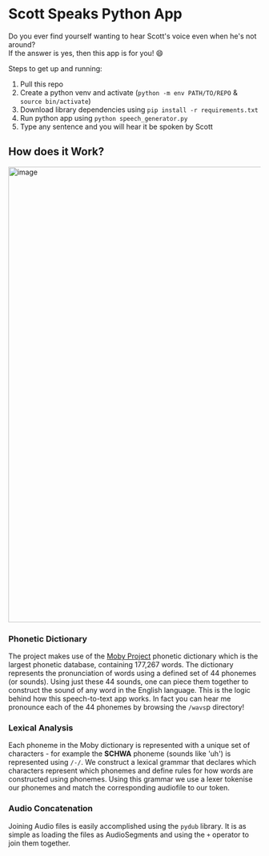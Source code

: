 # Scott Speaks Python App

Do you ever find yourself wanting to hear Scott's voice even when he's not around?\
If the answer is yes, then this app is for you! 😄

Steps to get up and running:
1. Pull this repo
2. Create a python venv and activate (`python -m env PATH/TO/REPO` & `source bin/activate`)
3. Download library dependencies using `pip install -r requirements.txt`
4. Run python app using `python speech_generator.py`
5. Type any sentence and you will hear it be spoken by Scott

## How does it Work?
<img width="911" alt="image" src="https://user-images.githubusercontent.com/47277374/165859297-8ee2711e-8eed-422f-af78-a36100c0d159.png">

### Phonetic Dictionary
The project makes use of the [Moby Project](https://en.wikipedia.org/wiki/Moby_Project) phonetic dictionary which is the largest phonetic database, containing 177,267 words.
The dictionary represents the pronunciation of words using a defined set of 44 phonemes (or sounds).
Using just these 44 sounds, one can piece them together to construct the sound of any word in the English language.
This is the logic behind how this speech-to-text app works. In fact you can hear me pronounce each of the 44 phonemes by browsing the `/wavs`p directory!

### Lexical Analysis
Each phoneme in the Moby dictionary is represented with a unique set of characters - 
for example the **SCHWA** phoneme (sounds like 'uh') is represented using `/-/`.
We construct a lexical grammar that declares which characters represent which phonemes and define rules for how words are constructed using phonemes.
Using this grammar we use a lexer tokenise our phonemes and match the corresponding audiofile to our token.

### Audio Concatenation
Joining Audio files is easily accomplished using the `pydub` library. It is as simple as loading the files as AudioSegments and using the `+` operator
to join them together.
